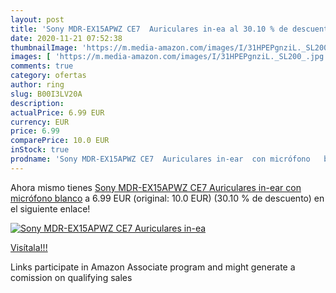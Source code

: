 ```yaml
---
layout: post
title: 'Sony MDR-EX15APWZ CE7  Auriculares in-ea al 30.10 % de descuento'
date: 2020-11-21 07:52:38
thumbnailImage: 'https://m.media-amazon.com/images/I/31HPEPgnziL._SL200_.jpg'
images: [ 'https://m.media-amazon.com/images/I/31HPEPgnziL._SL200_.jpg' ]
comments: true
category: ofertas
author: ring
slug: B00I3LV20A
description:
actualPrice: 6.99 EUR
currency: EUR
price: 6.99
comparePrice: 10.0 EUR
inStock: true
prodname: 'Sony MDR-EX15APWZ CE7  Auriculares in-ear  con micrófono   blanco'
---
```


Ahora mismo tienes [Sony MDR-EX15APWZ CE7  Auriculares in-ear  con micrófono   blanco](https://www.amazon.es/dp/B00I3LV20A/?tag=tolees-21) a 6.99 EUR (original: 10.0 EUR) (30.10 %  de descuento) en el siguiente enlace!

[![Sony MDR-EX15APWZ CE7  Auriculares in-ea](https://m.media-amazon.com/images/I/31HPEPgnziL._SL200_.jpg)](https://www.amazon.es/dp/B00I3LV20A/?tag=tolees-21)

[Visítala!!!](https://www.amazon.es/dp/B00I3LV20A/?tag=tolees-21)

Links participate in Amazon Associate program and might generate a comission on qualifying sales
